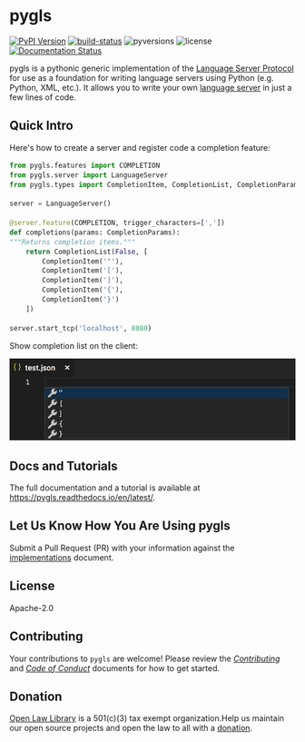 pygls
=====

[![PyPI Version](https://img.shields.io/pypi/v/pygls.svg)](https://pypi.org/project/pygls/) [![build-status](https://img.shields.io/appveyor/ci/oll-team/pygls.svg)](https://ci.appveyor.com/project/oll-team/pygls) ![pyversions](https://img.shields.io/pypi/pyversions/pygls.svg) ![license](https://img.shields.io/pypi/l/pygls.svg) [![Documentation Status](https://img.shields.io/badge/docs-latest-green.svg)](https://pygls.readthedocs.io/en/latest/)

pygls is a pythonic generic implementation of the [Language Server Protocol](https://microsoft.github.io/language-server-protocol/specification) for use as a foundation for writing language servers using Python (e.g. Python, XML, etc.). It allows you to write your own [language server](https://langserver.org/) in just a few lines of code.

Quick Intro
-----------

Here's how to create a server and register code a completion feature:

```python
from pygls.features import COMPLETION
from pygls.server import LanguageServer
from pygls.types import CompletionItem, CompletionList, CompletionParams

server = LanguageServer()

@server.feature(COMPLETION, trigger_characters=[','])
def completions(params: CompletionParams):
"""Returns completion items."""
    return CompletionList(False, [
        CompletionItem('"'),
        CompletionItem('['),
        CompletionItem(']'),
        CompletionItem('{'),
        CompletionItem('}')
    ])

server.start_tcp('localhost', 8080)
```

Show completion list on the client:

![completions](/assets/img/readme/completion-list.png)

Docs and Tutorials
------------------

The full documentation and a tutorial is available at <https://pygls.readthedocs.io/en/latest/>.

Let Us Know How You Are Using pygls
-----------------------------------

Submit a Pull Request (PR) with your information against the [implementations](Implementations.md) document.

License
-------

Apache-2.0

Contributing
------------

Your contributions to `pygls` are welcome! Please review the _[Contributing](CONTRIBUTING.md)_ and _[Code of Conduct](CODE_OF_CONDUCT.md)_ documents for how to get started.

Donation
--------

[Open Law Library](http://www.openlawlib.org/) is a 501(c)(3) tax exempt organization.Help us maintain our open source projects and open the law to all with a [donation](https://donorbox.org/open-law-library).
